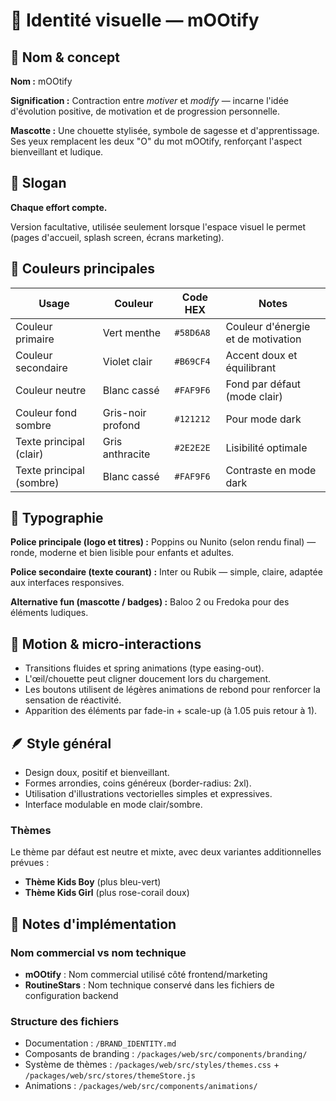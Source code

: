 # 🎨 Identité visuelle — mOOtify

## 🦉 Nom & concept

**Nom :** mOOtify

**Signification :** Contraction entre *motiver* et *modify* — incarne l'idée d'évolution positive, de motivation et de progression personnelle.

**Mascotte :** Une chouette stylisée, symbole de sagesse et d'apprentissage. Ses yeux remplacent les deux "O" du mot mOOtify, renforçant l'aspect bienveillant et ludique.

## 💬 Slogan

**Chaque effort compte.**

Version facultative, utilisée seulement lorsque l'espace visuel le permet (pages d'accueil, splash screen, écrans marketing).

## 🌈 Couleurs principales

| Usage | Couleur | Code HEX | Notes |
|-------|---------|----------|-------|
| Couleur primaire | Vert menthe | `#58D6A8` | Couleur d'énergie et de motivation |
| Couleur secondaire | Violet clair | `#B69CF4` | Accent doux et équilibrant |
| Couleur neutre | Blanc cassé | `#FAF9F6` | Fond par défaut (mode clair) |
| Couleur fond sombre | Gris-noir profond | `#121212` | Pour mode dark |
| Texte principal (clair) | Gris anthracite | `#2E2E2E` | Lisibilité optimale |
| Texte principal (sombre) | Blanc cassé | `#FAF9F6` | Contraste en mode dark |

## 🧩 Typographie

**Police principale (logo et titres) :** Poppins ou Nunito (selon rendu final) — ronde, moderne et bien lisible pour enfants et adultes.

**Police secondaire (texte courant) :** Inter ou Rubik — simple, claire, adaptée aux interfaces responsives.

**Alternative fun (mascotte / badges) :** Baloo 2 ou Fredoka pour des éléments ludiques.

## 🎥 Motion & micro-interactions

- Transitions fluides et spring animations (type easing-out).
- L'œil/chouette peut cligner doucement lors du chargement.
- Les boutons utilisent de légères animations de rebond pour renforcer la sensation de réactivité.
- Apparition des éléments par fade-in + scale-up (à 1.05 puis retour à 1).

## 🪶 Style général

- Design doux, positif et bienveillant.
- Formes arrondies, coins généreux (border-radius: 2xl).
- Utilisation d'illustrations vectorielles simples et expressives.
- Interface modulable en mode clair/sombre.

### Thèmes

Le thème par défaut est neutre et mixte, avec deux variantes additionnelles prévues :

- **Thème Kids Boy** (plus bleu-vert)
- **Thème Kids Girl** (plus rose-corail doux)

## 📝 Notes d'implémentation

### Nom commercial vs nom technique

- **mOOtify** : Nom commercial utilisé côté frontend/marketing
- **RoutineStars** : Nom technique conservé dans les fichiers de configuration backend

### Structure des fichiers

- Documentation : `/BRAND_IDENTITY.md`
- Composants de branding : `/packages/web/src/components/branding/`
- Système de thèmes : `/packages/web/src/styles/themes.css` + `/packages/web/src/stores/themeStore.js`
- Animations : `/packages/web/src/components/animations/`

